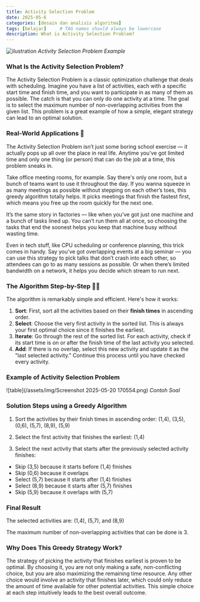 ```yaml
---
title: Activity Selection Problem
date: 2025-05-6
categories: [desain dan analisis algoritma]
tags: [belajar]     # TAG names should always be lowercase
description: What is Activity Selection Problem?
---
```


![ilustration](/assets/img/activity-selection-problem-example-l.jpg)
_Activity Selection Problem Example_

### What Is the Activity Selection Problem?
The Activity Selection Problem is a classic optimization challenge that deals with scheduling. Imagine you have a 
list of activities, each with a specific start time and finish time, and you want to participate in as many of 
them as possible. The catch is that you can only do one activity at a time. The goal is to select the maximum 
number of non-overlapping activities from the given list. This problem is a great example of how a simple, elegant 
strategy can lead to an optimal solution.


### Real-World Applications 📅
The Activity Selection Problem isn’t just some boring school exercise — it actually pops up all over the place in real life. Anytime you’ve got limited time and only one thing (or person) that can do the job at a time, this problem sneaks in.

Take office meeting rooms, for example. Say there's only one room, but a bunch of teams want to use it throughout the day. If you wanna squeeze in as many meetings as possible without stepping on each other’s toes, this greedy algorithm totally helps. It picks meetings that finish the fastest first, which means you free up the room quickly for the next one.

It’s the same story in factories — like when you’ve got just one machine and a bunch of tasks lined up. You can’t run them all at once, so choosing the tasks that end the soonest helps you keep that machine busy without wasting time.

Even in tech stuff, like CPU scheduling or conference planning, this trick comes in handy. Say you've got overlapping events at a big seminar — you can use this strategy to pick talks that don’t crash into each other, so attendees can go to as many sessions as possible. Or when there’s limited bandwidth on a network, it helps you decide which stream to run next.

### The Algorithm Step-by-Step 🏃‍♀️

The algorithm is remarkably simple and efficient. Here's how it works:
1.  **Sort**: First, sort all the activities based on their **finish times** in ascending order.
2.  **Select**: Choose the very first activity in the sorted list. This is always your first optimal choice since it finishes the earliest.
3.  **Iterate**: Go through the rest of the sorted list. For each activity, check if its start time is on or after the finish time of the last activity you selected.
4.  **Add**: If there is no overlap, select this new activity and update it as the "last selected activity."
Continue this process until you have checked every activity.


### Example of Activity Selection Problem

![table](/assets/img/Screenshot 2025-05-20 170554.png)
_Contoh Soal_

### Solution Steps using a Greedy Algorithm
1. Sort the activities by their finish times in ascending order:
(1,4), (3,5), (0,6), (5,7), (8,9), (5,9)

2. Select the first activity that finishes the earliest: (1,4)

3. Select the next activity that starts after the previously selected activity finishes:
- Skip (3,5) because it starts before (1,4) finishes
- Skip (0,6) because it overlaps
- Select (5,7) because it starts after (1,4) finishes
- Select (8,9) because it starts after (5,7) finishes
- Skip (5,9) because it overlaps with (5,7)

### Final Result
The selected activities are:
(1,4), (5,7), and (8,9)

The maximum number of non-overlapping activities that can be done is 3.

### Why Does This Greedy Strategy Work?
The strategy of picking the activity that finishes earliest is proven to be optimal. By choosing it, you are not 
only making a safe, non-conflicting choice, but you are also maximizing the remaining time resource. Any other 
choice would involve an activity that finishes later, which could only reduce the amount of time available for 
other potential activities. This simple choice at each step intuitively leads to the best overall outcome.
